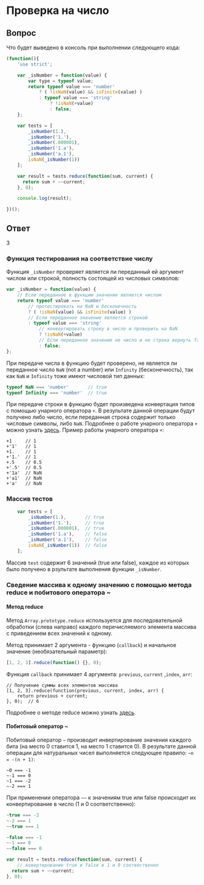 # Проверка на число
## Вопрос
Что будет выведено в консоль при выполнении следующего кода:
```javascript
(function(){
	'use strict';

	var _isNumber = function(value) {
		var type = typeof value;
		return typeof value === 'number' 
			? ( !isNaN(value) && isFinite(value) )
			: typeof value === 'string'
				? !isNaN(+value)
				: false;
	};

	var tests = [
		_isNumber(1.),
		_isNumber('1.'),
		_isNumber(.000001),
		_isNumber('1.a'),
		_isNumber('a.1'),
		isNaN(_isNumber(1))
	];

	var result = tests.reduce(function(sum, current) {
	  return sum + ~~current;
	}, 0);

	console.log(result);

})();
```

## Ответ
3

### Функция тестирования на соответствие числу
Функция `_isNumber` проверяет является ли переданный ей аргумент числом или строкой, полность состоящей из числовых символов:
```javascript
var _isNumber = function(value) {
	// Если переданное в функцию значение является числом
	return typeof value === 'number' 
		// протестировать на NaN и бесконечность
		? ( !isNaN(value) && isFinite(value) )
		// Если переданное значение является строкой
		: typeof value === 'string'
			// конвертировать строку в число и проверить на NaN
			? !isNaN(+value)
			// Если переданное значение не число и не строка вернуть false
			: false;
};
```
При передаче числа в функцию будет проверено, не является ли переданное число `NaN` (not a number) или `Infinity` (бесконечность), так как `NaN` и `Infinity` тоже имеют числовой тип данных:
```javascript
typeof NaN === 'number'       // true
typeof Infinity === 'number'  // true
```

При передаче строки в функцию будет произведена конвертация типов с помощью унарного оператора `+`. В результате данной операции будут получено либо число, если переданная строка содержит только числовые символы, либо `NaN`. Подробнее о работе унарного оператора `+` можно узнать [здесь](./plus_operator.md). Пример работы унарного оператора `+`:
```javascrip
+1     // 1
+'1'   // 1
+1.    // 1
+'1.'  // 1
+.5    // 0.5
+'.5'  // 0.5
+'1a'  // NaN
+'a1'  // NaN
+'a'   // NaN
```

### Массив тестов
```javascript
	var tests = [
		_isNumber(1.),       // true
		_isNumber('1.'),     // true
		_isNumber(.000001),  // true
		_isNumber('1.a'),    // false
		_isNumber('a.1'),    // false
		isNaN(_isNumber(1))  // false
	];
```

Массив `test` содержит 6 значений (true или false), каждое из которых было получено в рзультате выполнения функции `_isNumber`.

### Сведение массива к одному значению с помощью метода reduce и побитового оператора ~
#### Метод reduce
Метод `Array.prototype.reduce` используется для последовательной обработки (слева направо) каждого перечисляемого элемента массива с приведением всех значений к одному. 

Метод принимает 2 аргумента - функцию (`callback`) и начальное значение (необязательный параметр):
```javascript
[1, 2, 3].reduce(function() {}, 0);
```

Функция `callback` принимает 4 аргумента: `previous`, `current` ,`index`, `arr`:
```javascipt
// Получение суммы всех элементов массива
[1, 2, 3].reduce(function(previous, current, index, arr) {
	return previous + current;
}, 0);  // 6
```

Подробнее о методе reduce можно узнать [здесь](../arrays/reduce.md).

#### Побитовый оператор ~
Побитовый оператор `~` производит инвертирование значения каждого бита (на место 0 ставится 1, на место 1 ставится 0). В результате данной операции для натуральных чисел выполняется следующее правило: `~n = -(n + 1)`:
```
~0 === -1
~-1 === 0
~1 === -2
~-2 === 1
```

При применении оператора `~~` к значениям true или false происходит их конвертирование в число (1 и 0 соответственно):
```javascript
~true === -2
~-2 === 1
~~true === 1

~false === -1
~-1 === 0
~~false === 0
``` 

```javascript
var result = tests.reduce(function(sum, current) {
	// ковертирование true и false в 1 и 0 соотвественно
  return sum + ~~current;
}, 0);
```